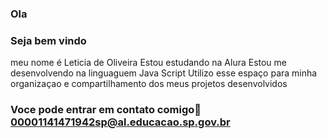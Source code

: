 ### Ola
### Seja bem vindo
meu nome é Leticia de Oliveira
Estou estudando na Alura
Estou me desenvolvendo na linguaguem Java Script
Utilizo esse espaço para minha organizaçao e compartilhamento dos meus projetos desenvolvidos

### Voce pode entrar em contato comigo📧00001141471942sp@al.educacao.sp.gov.br
